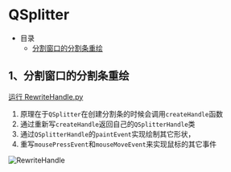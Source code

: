 # QSplitter

- 目录
  - [分割窗口的分割条重绘](#1分割窗口的分割条重绘)

## 1、分割窗口的分割条重绘

[运行 RewriteHandle.py](RewriteHandle.py)

1. 原理在于`QSplitter`在创建分割条的时候会调用`createHandle`函数
1. 通过重新写`createHandle`返回自己的`QSplitterHandle`类
1. 通过`QSplitterHandle`的`paintEvent`实现绘制其它形状，
1. 重写`mousePressEvent`和`mouseMoveEvent`来实现鼠标的其它事件

![RewriteHandle](ScreenShot/RewriteHandle.gif)
